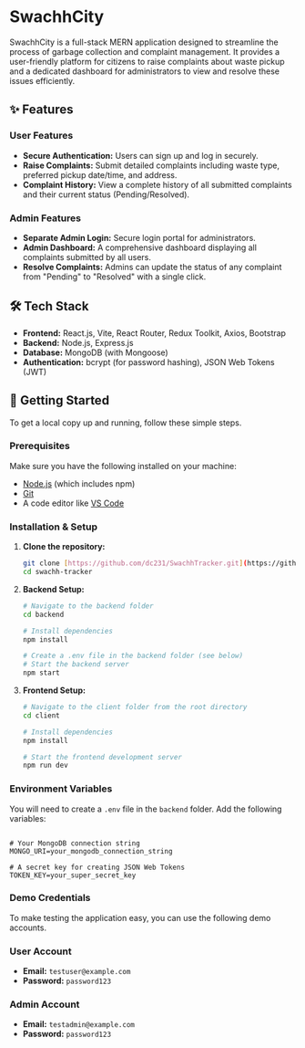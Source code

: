 # SwachhCity

SwachhCity is a full-stack MERN application designed to streamline the process of garbage collection and complaint management. It provides a user-friendly platform for citizens to raise complaints about waste pickup and a dedicated dashboard for administrators to view and resolve these issues efficiently.

## ✨ Features

### User Features
- **Secure Authentication:** Users can sign up and log in securely.
- **Raise Complaints:** Submit detailed complaints including waste type, preferred pickup date/time, and address.
- **Complaint History:** View a complete history of all submitted complaints and their current status (Pending/Resolved).

### Admin Features
- **Separate Admin Login:** Secure login portal for administrators.
- **Admin Dashboard:** A comprehensive dashboard displaying all complaints submitted by all users.
- **Resolve Complaints:** Admins can update the status of any complaint from "Pending" to "Resolved" with a single click.

## 🛠️ Tech Stack

- **Frontend:** React.js, Vite, React Router, Redux Toolkit, Axios, Bootstrap
- **Backend:** Node.js, Express.js
- **Database:** MongoDB (with Mongoose)
- **Authentication:** bcrypt (for password hashing), JSON Web Tokens (JWT)

## 🚀 Getting Started

To get a local copy up and running, follow these simple steps.

### Prerequisites

Make sure you have the following installed on your machine:
- [Node.js](https://nodejs.org/en/) (which includes npm)
- [Git](https://git-scm.com/)
- A code editor like [VS Code](https://code.visualstudio.com/)

### Installation & Setup

1.  **Clone the repository:**
    ```sh
    git clone [https://github.com/dc231/SwachhTracker.git](https://github.com/dc231/SwachhTracker.git)
    cd swachh-tracker
    ```

2.  **Backend Setup:**
    ```sh
    # Navigate to the backend folder
    cd backend

    # Install dependencies
    npm install

    # Create a .env file in the backend folder (see below)
    # Start the backend server
    npm start
    ```

3.  **Frontend Setup:**
    ```sh
    # Navigate to the client folder from the root directory
    cd client

    # Install dependencies
    npm install

    # Start the frontend development server
    npm run dev
    ```

### Environment Variables 

You will need to create a `.env` file in the `backend` folder. Add the following variables:

```env

# Your MongoDB connection string
MONGO_URI=your_mongodb_connection_string

# A secret key for creating JSON Web Tokens
TOKEN_KEY=your_super_secret_key
```
### Demo Credentials

To make testing the application easy, you can use the following demo accounts.

### User Account
- **Email:** `testuser@example.com`
- **Password:** `password123`

### Admin Account
- **Email:** `testadmin@example.com`
- **Password:** `password123`
